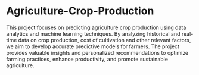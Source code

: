 # Agriculture-Crop-Production

This project focuses on predicting agriculture crop production using data analytics and machine learning techniques. By analyzing historical and real-time data on crop production, cost of cultivation and other relevant factors, we aim to develop accurate predictive models for farmers. The project provides valuable insights and personalized recommendations to optimize farming practices, enhance productivity, and promote sustainable agriculture.
